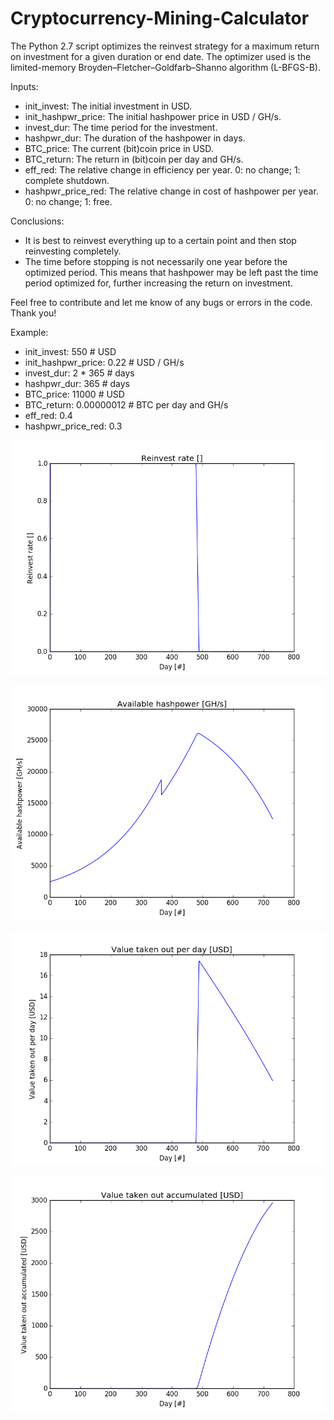 # Cryptocurrency-Mining-Calculator

The Python 2.7 script optimizes the reinvest strategy for a maximum return on investment for a given duration or end date. The optimizer used is the limited-memory Broyden–Fletcher–Goldfarb–Shanno algorithm (L-BFGS-B).

Inputs:
* init_invest: The initial investment in USD.
* init_hashpwr_price: The initial hashpower price in USD / GH/s.
* invest_dur: The time period for the investment.
* hashpwr_dur: The duration of the hashpower in days.
* BTC_price: The current (bit)coin price in USD.
* BTC_return: The return in (bit)coin per day and GH/s.
* eff_red: The relative change in efficiency per year. 0: no change; 1: complete shutdown.
* hashpwr_price_red: The relative change in cost of hashpower per year. 0: no change; 1: free.

Conclusions:
* It is best to reinvest everything up to a certain point and then stop reinvesting completely.
* The time before stopping is not necessarily one year before the optimized period. This means that hashpower may be left past the time period optimized for, further increasing the return on investment.

Feel free to contribute and let me know of any bugs or errors in the code. Thank you!

Example:
* init_invest: 550 # USD
* init_hashpwr_price: 0.22 # USD / GH/s
* invest_dur: 2 * 365 # days
* hashpwr_dur: 365 # days
* BTC_price: 11000 # USD
* BTC_return: 0.00000012 # BTC per day and GH/s
* eff_red: 0.4
* hashpwr_price_red: 0.3

![alt text](https://github.com/itsmi/Cryptocurrency-Mining-Calculator/blob/master/example/1_reinvest_vs_day.png)

![alt text](https://github.com/itsmi/Cryptocurrency-Mining-Calculator/blob/master/example/2_hashpower_vs_day.png)

![alt text](https://github.com/itsmi/Cryptocurrency-Mining-Calculator/blob/master/example/3_USD_per_day_vs_day.png)

![alt text](https://github.com/itsmi/Cryptocurrency-Mining-Calculator/blob/master/example/4_USD_accumuated_vs_day.png)


